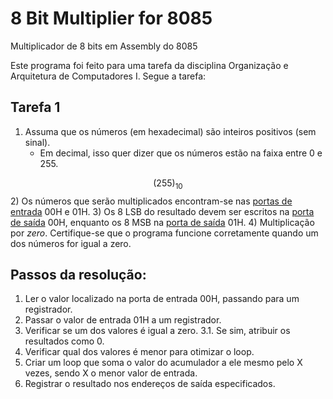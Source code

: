 # 8 Bit Multiplier for 8085
Multiplicador de 8 bits em Assembly do 8085

Este programa foi feito para uma tarefa da disciplina Organização e Arquitetura de Computadores I. Segue a tarefa:

## Tarefa 1
1) Assuma que os números (em hexadecimal) são inteiros positivos (sem sinal).
    * Em decimal, isso quer dizer que os números estão na faixa entre 0 e 255.
    
$$(255)_{10}$$
2) Os números que serão multiplicados encontram-se nas <ins>portas de entrada</ins> 00H e 01H.
3) Os 8 LSB do resultado devem ser escritos na <ins>porta de saída</ins> 00H, enquanto os 8 MSB na <ins>porta de saída</ins> 01H.
4) Multiplicação por *zero*. Certifique-se que o programa funcione corretamente quando um dos números for igual a zero.

## Passos da resolução:
1. Ler o valor localizado na porta de entrada 00H, passando para um registrador.
2. Passar o valor de entrada 01H a um registrador.
3. Verificar se um dos valores é igual a zero.
  3.1. Se sim, atribuir os resultados como 0.
4. Verificar qual dos valores é menor para otimizar o loop.
5. Criar um loop que soma o valor do acumulador a ele mesmo pelo X vezes, sendo X o menor valor de entrada.
6. Registrar o resultado nos endereços de saída especificados.
